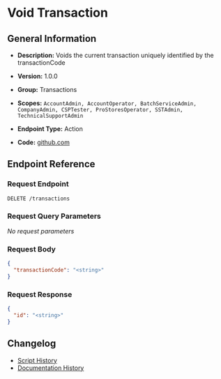 <!-- BEGIN GENERATED CONTENT -->
# Void Transaction

## General Information

- **Description:** Voids the current transaction uniquely identified by the transactionCode

- **Version:** 1.0.0
- **Group:** Transactions
- **Scopes:** `AccountAdmin, AccountOperator, BatchServiceAdmin, CompanyAdmin, CSPTester, ProStoresOperator, SSTAdmin, TechnicalSupportAdmin`
- **Endpoint Type:** Action
- **Code:** [github.com](https://github.com/NangoHQ/integration-templates/tree/main/integrations/avalara/actions/void-transaction.ts)


## Endpoint Reference

### Request Endpoint

`DELETE /transactions`

### Request Query Parameters

_No request parameters_

### Request Body

```json
{
  "transactionCode": "<string>"
}
```

### Request Response

```json
{
  "id": "<string>"
}
```

## Changelog

- [Script History](https://github.com/NangoHQ/integration-templates/commits/main/integrations/avalara/actions/void-transaction.ts)
- [Documentation History](https://github.com/NangoHQ/integration-templates/commits/main/integrations/avalara/actions/void-transaction.md)

<!-- END  GENERATED CONTENT -->

